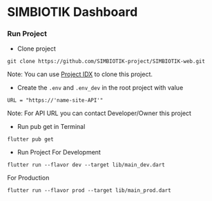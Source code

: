 # SIMBIOTIK Dashboard

### Run Project
- Clone project 
```
git clone https://github.com/SIMBIOTIK-project/SIMBIOTIK-web.git
```

Note: You can use [Project IDX](https://idx.dev) to clone this project.

- Create the ```.env``` and ```.env_dev``` in the root project with value
```
URL = "https://'name-site-API'"
``` 

Note: For API URL you can contact Developer/Owner this project

- Run pub get in Terminal
```
flutter pub get
```

- Run Project
For Development
```
flutter run --flavor dev --target lib/main_dev.dart
```

For Production
```
flutter run --flavor prod --target lib/main_prod.dart
```